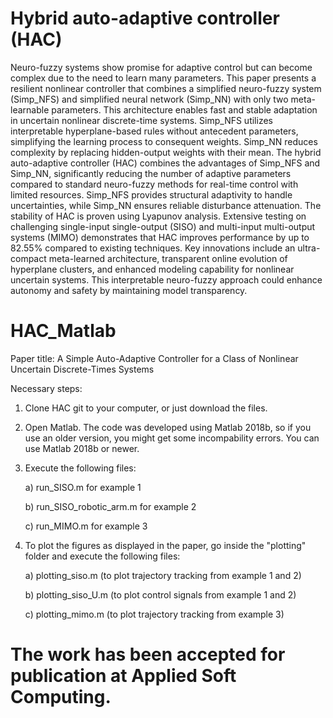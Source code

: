 # Hybrid auto-adaptive controller (HAC)
Neuro-fuzzy systems show promise for adaptive control but can become complex due to the need to learn many parameters. This paper presents a resilient nonlinear controller that combines a simplified neuro-fuzzy system (Simp\_NFS) and simplified neural network (Simp\_NN) with only two meta-learnable parameters. This architecture enables fast and stable adaptation in uncertain nonlinear discrete-time systems. Simp\_NFS utilizes interpretable hyperplane-based rules without antecedent parameters, simplifying the learning process to consequent weights. Simp\_NN reduces complexity by replacing hidden-output weights with their mean. The hybrid auto-adaptive controller (HAC) combines the advantages of Simp\_NFS and Simp\_NN, significantly reducing the number of adaptive parameters compared to standard neuro-fuzzy methods for real-time control with limited resources. Simp\_NFS provides structural adaptivity to handle uncertainties, while Simp\_NN ensures reliable disturbance attenuation. The stability of HAC is proven using Lyapunov analysis. Extensive testing on challenging single-input single-output (SISO) and multi-input multi-output systems (MIMO) demonstrates that HAC improves performance by up to 82.55\% compared to existing techniques. Key innovations include an ultra-compact meta-learned architecture, transparent online evolution of hyperplane clusters, and enhanced modeling capability for nonlinear uncertain systems. This interpretable neuro-fuzzy approach could enhance autonomy and safety by maintaining model transparency.

# HAC_Matlab

Paper title:
A Simple Auto-Adaptive Controller for a Class of Nonlinear Uncertain Discrete-Times Systems

Necessary steps:

1. Clone HAC git to your computer, or just download the files.
2. Open Matlab. The code was developed using Matlab 2018b, so if you use an older version, you might get some incompability errors. You can use Matlab 2018b or newer.
3. Execute the following files:

    a) run_SISO.m for example 1
    
    b) run_SISO_robotic_arm.m for example 2
    
    c) run_MIMO.m for example 3
4. To plot the figures as displayed in the paper, go inside the "plotting" folder and execute the following files:
 
   a) plotting_siso.m (to plot trajectory tracking from example 1 and 2)
   
   b) plotting_siso_U.m (to plot control signals from example 1 and 2)
   
   c) plotting_mimo.m (to plot trajectory tracking from example 3)


# The work has been accepted for publication at Applied Soft Computing.
